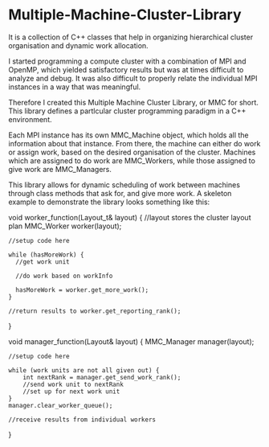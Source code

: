 # Multiple-Machine-Cluster-Library
It is a collection of C++ classes that help in organizing hierarchical cluster organisation and dynamic work allocation.

I started programming a compute cluster with a combination of MPI and OpenMP, which yielded satisfactory results but was at times difficult to analyze and debug. It was also difficult to properly relate the individual MPI instances in a way that was meaningful.

Therefore I created this Multiple Machine Cluster Library, or MMC for short. This library defines a partlcular cluster programming paradigm in a C++ environment.

Each MPI instance has its own MMC_Machine object, which holds all the information about that instance. From there, the machine can either do work or assign work, based on the desired organisation of the cluster.
Machines which are assigned to do work are MMC_Workers, while those assigned to give work are MMC_Managers.

This library allows for dynamic scheduling of work between machines through class methods that ask for, and give more work. A skeleton example to demonstrate the library looks something like this:

void worker_function(Layout_t& layout) { //layout stores the cluster layout plan
    MMC_Worker worker(layout);
    
    //setup code here
    
    while (hasMoreWork) {
      //get work unit 
      
      //do work based on workInfo
      
      hasMoreWork = worker.get_more_work();
    }
    
    //return results to worker.get_reporting_rank();
}

void manager_function(Layout& layout) {
    MMC_Manager manager(layout);
    
    //setup code here
    
    while (work units are not all given out) {
        int nextRank = manager.get_send_work_rank();
        //send work unit to nextRank
        //set up for next work unit
    }
    manager.clear_worker_queue();
    
    //receive results from individual workers
}
